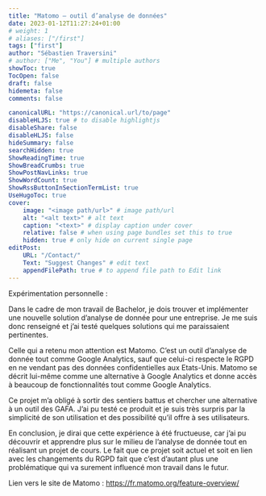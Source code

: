 ```yaml
---
title: "Matomo – outil d’analyse de données"
date: 2023-01-12T11:27:24+01:00
# weight: 1
# aliases: ["/first"]
tags: ["first"]
author: "Sébastien Traversini"
# author: ["Me", "You"] # multiple authors
showToc: true
TocOpen: false
draft: false
hidemeta: false
comments: false

canonicalURL: "https://canonical.url/to/page"
disableHLJS: true # to disable highlightjs
disableShare: false
disableHLJS: false
hideSummary: false
searchHidden: true
ShowReadingTime: true
ShowBreadCrumbs: true
ShowPostNavLinks: true
ShowWordCount: true
ShowRssButtonInSectionTermList: true
UseHugoToc: true
cover:
    image: "<image path/url>" # image path/url
    alt: "<alt text>" # alt text
    caption: "<text>" # display caption under cover
    relative: false # when using page bundles set this to true
    hidden: true # only hide on current single page
editPost:
    URL: "/Contact/"
    Text: "Suggest Changes" # edit text
    appendFilePath: true # to append file path to Edit link
---
```

Expérimentation personnelle :

Dans le cadre de mon travail de Bachelor, je dois trouver et implémenter une nouvelle solution d’analyse de donnée pour une entreprise.
Je me suis donc renseigné et j’ai testé quelques solutions qui me paraissaient pertinentes.

Celle qui a retenu mon attention est Matomo. C’est un outil d’analyse de donnée tout comme Google Analytics, sauf que celui-ci respecte le RGPD en ne vendant pas des données confidentielles aux Etats-Unis. Matomo se décrit lui-même comme une alternative à Google Analytics et donne accès à beaucoup de fonctionnalités tout comme Google Analytics. 

Ce projet m’a obligé à sortir des sentiers battus et chercher une alternative à un outil des GAFA. J’ai pu testé ce produit et je suis très surpris par la simplicité de son utilisation et des possibilité qu’il offre à ses utilisateurs.

En conclusion, je dirai que cette expérience à été fructueuse, car j’ai pu découvrir et apprendre plus sur le milieu de l’analyse de donnée tout en réalisant un projet de cours. Le fait que ce projet soit actuel et soit en lien avec les changements du RGPD fait que c’est d’autant plus une problématique qui va surement influencé mon travail dans le futur.

Lien vers le site de Matomo : https://fr.matomo.org/feature-overview/
